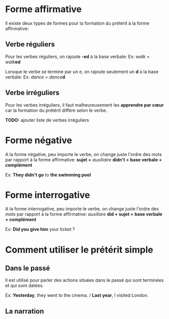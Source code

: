 # Forme affirmative

Il existe deux types de formes pour la formation du prétérit à la forme affirmative:
## Verbe réguliers

Pour les verbes réguliers, on rajoute **-ed** à la base verbale:
Ex: *walk* = *walk***ed**

Lorsque le verbe se termine par un e, on rajoute seulement un **d** à la base verbale:
Ex: *dance* = *dance***d**
## Verbe irréguliers

Pour les verbes irréguliers, il faut malheureusement les **apprendre par cœur** car la formation du prétérit diffère selon le verbe.

**TODO:** ajouter liste de verbes irréguliers
# Forme négative

A la forme négative, peu importe le verbe, on change juste l'ordre des mots par rapport à la forme affirmative:
**sujet +** *auxiliaire* **didn't + base verbale + complément**

Ex:  **They didn't go** to **the swimming pool**
# Forme interrogative

A la forme interrogative, peu importe le verbe, on change juste l'ordre des mots par rapport à la forme affirmative:
*auxiliare* **did + sujet + base verbale + complément**

Ex: **Did you give him** your ticket ?
# Comment utiliser le prétérit simple
## Dans le passé

Il est utilisé pour parler des actions situées dans le passé qui sont terminées et qui sont datées.

Ex: **Yesterday**, they went to the cinema. / **Last year**, I visited London.
## La narration

